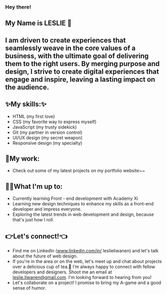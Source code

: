 ### Hey there! 
## My Name is ****LESLIE**** 👋
## I am driven to create experiences that seamlessly weave in the core values of a business, with the ultimate goal of delivering them to the right users. By merging purpose and design, I strive to create digital experiences that engage and inspire, leaving a lasting impact on the audience.
## :sparkles:My skills::sparkles:
* HTML (my first love)
* CSS (my favorite way to express myself)
* JavaScript (my trusty sidekick)
* Git (my partner in version control)
* UI/UX design (my secret weapon)
* Responsive design (my specialty)

## :seedling:My work:
* Check out some of my latest projects on my portfolio website~~

## :ok_woman:What I'm up to:
* Currently learning Front - end development with Academy Xi
* Learning new design techniques to enhance my skills as a front-end developer and impress everyone.
* Exploring the latest trends in web development and design, because that's just how I roll.
## :point_right:Let's connect!:point_left:
* Find me on LinkedIn (www.linkedin.com/in/ 
leslieliwanen) and let's talk about the future of web design.
* If you're in the area or on the web, let's meet up and chat about projects over a delicious cup of tea.:beers: I'm always happy to connect with fellow developers and designers. Shoot me an email at leslie.liwanen@gmail.com. I'm looking forward to hearing from you!
* Let's collaborate on a project! I promise to bring my A-game and a good sense of humor.
